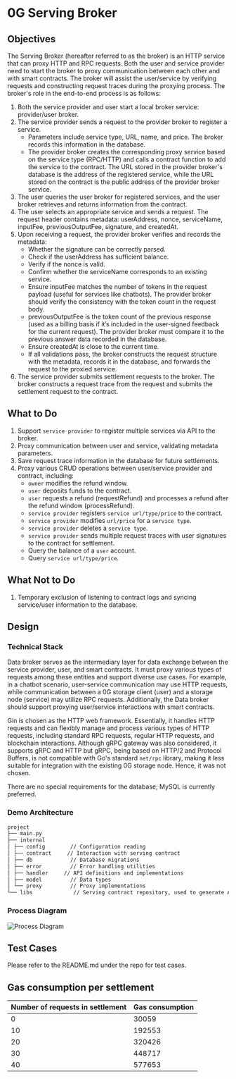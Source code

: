 # 0G Serving Broker

## Objectives

The Serving Broker (hereafter referred to as the broker) is an HTTP service that can proxy HTTP and RPC requests. Both the user and service provider need to start the broker to proxy communication between each other and with smart contracts. The broker will assist the user/service by verifying requests and constructing request traces during the proxying process. The broker's role in the end-to-end process is as follows:

1. Both the service provider and user start a local broker service: provider/user broker.
2. The service provider sends a request to the provider broker to register a service.
   - Parameters include service type, URL, name, and price. The broker records this information in the database.
   - The provider broker creates the corresponding proxy service based on the service type (RPC/HTTP) and calls a contract function to add the service to the contract. The URL stored in the provider broker's database is the address of the registered service, while the URL stored on the contract is the public address of the provider broker service.
3. The user queries the user broker for registered services, and the user broker retrieves and returns information from the contract.
4. The user selects an appropriate service and sends a request. The request header contains metadata: userAddress, nonce, serviceName, inputFee, previousOutputFee, signature, and createdAt.
5. Upon receiving a request, the provider broker verifies and records the metadata:
   - Whether the signature can be correctly parsed.
   - Check if the userAddress has sufficient balance.
   - Verify if the nonce is valid.
   - Confirm whether the serviceName corresponds to an existing service.
   - Ensure inputFee matches the number of tokens in the request payload (useful for services like chatbots). The provider broker should verify the consistency with the token count in the request body.
   - previousOutputFee is the token count of the previous response (used as a billing basis if it’s included in the user-signed feedback for the current request). The provider broker must compare it to the previous answer data recorded in the database.
   - Ensure createdAt is close to the current time.
   - If all validations pass, the broker constructs the request structure with the metadata, records it in the database, and forwards the request to the proxied service.
6. The service provider submits settlement requests to the broker. The broker constructs a request trace from the request and submits the settlement request to the contract.

## What to Do

1. Support `service provider` to register multiple services via API to the broker.
2. Proxy communication between user and service, validating metadata parameters.
3. Save request trace information in the database for future settlements.
4. Proxy various CRUD operations between user/service provider and contract, including:
   - `owner` modifies the refund window.
   - `user` deposits funds to the contract.
   - `user` requests a refund (requestRefund) and processes a refund after the refund window (processRefund).
   - `service provider` registers `service url/type/price` to the contract.
   - `service provider` modifies `url/price` for a `service type`.
   - `service provider` deletes a `service type`.
   - `service provider` sends multiple request traces with user signatures to the contract for settlement.
   - Query the balance of a `user` account.
   - Query `service url/type/price`.

## What Not to Do

1. Temporary exclusion of listening to contract logs and syncing service/user information to the database.

## Design

### Technical Stack

Data broker serves as the intermediary layer for data exchange between the service provider, user, and smart contracts. It must proxy various types of requests among these entities and support diverse use cases. For example, in a chatbot scenario, user-service communication may use HTTP requests, while communication between a 0G storage client (user) and a storage node (service) may utilize RPC requests. Additionally, the Data broker should support proxying user/service interactions with smart contracts.

Gin is chosen as the HTTP web framework. Essentially, it handles HTTP requests and can flexibly manage and process various types of HTTP requests, including standard RPC requests, regular HTTP requests, and blockchain interactions. Although gRPC gateway was also considered, it supports gRPC and HTTP but gRPC, being based on HTTP/2 and Protocol Buffers, is not compatible with Go's standard `net/rpc` library, making it less suitable for integration with the existing 0G storage node. Hence, it was not chosen.

There are no special requirements for the database; MySQL is currently preferred.

### Demo Architecture

```markdown
project
├── main.py
├── internal
│ ├── config        // Configuration reading
│ ├── contract     // Interaction with serving contract
│ ├── db            // Database migrations
│ ├── error         // Error handling utilities
│ ├── handler     // API definitions and implementations
│ ├── model         // Data types
│ └── proxy         // Proxy implementations
└── libs             // Serving contract repository, used to generate ABI files during development
```

### Process Diagram

![Process Diagram](image/0g-serving-broker.png)

## Test Cases

Please refer to the README.md under the repo for test cases.

## Gas consumption per settlement

| Number of requests in settlement | Gas consumption |
| -------------------------------- | --------------- |
| 0                                | 30059           |
| 10                               | 192553          |
| 20                               | 320426          |
| 30                               | 448717          |
| 40                               | 577653          |
